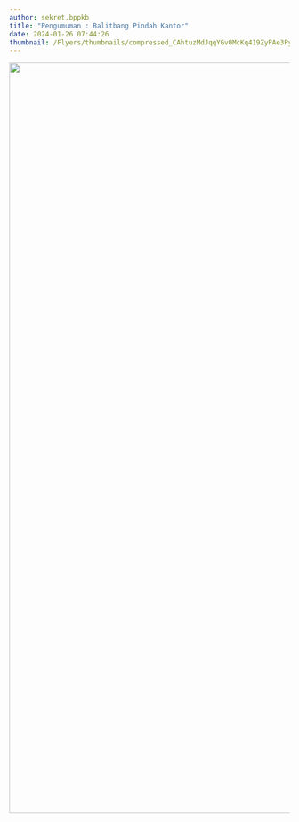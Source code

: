 ```yaml
---
author: sekret.bppkb
title: "Pengumuman : Balitbang Pindah Kantor"
date: 2024-01-26 07:44:26
thumbnail: /Flyers/thumbnails/compressed_CAhtuzMdJqqYGv0McKq419ZyPAe3PyVcuqaNVfgU.png
---
```

<p><img src="..//images/4KZsqhHfTSV0LJK3IxtU.png" alt="" width="1084" height="1350" /></p>

